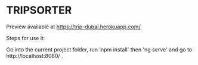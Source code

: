 # TRIPSORTER
Preview available at https://trip-dubai.herokuapp.com/


Steps for use it: 
 
Go into the current project folder,
run 'npm install' then 'ng serve' and go to http://localhost:8080/ .

 
